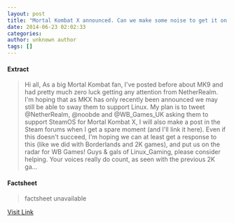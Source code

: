 ```yaml
---
layout: post
title: "Mortal Kombat X announced. Can we make some noise to get it on Linux - or at least get a response?"
date: 2014-06-23 02:02:33
categories: 
author: unknown author
tags: []
---
```



#### Extract
>Hi all, As a big Mortal Kombat fan, I&#39;ve posted before about MK9 and had pretty much zero luck getting any attention from NetherRealm. I&#39;m hoping that as MKX has only recently been announced we may still be able to sway them to support Linux. My plan is to tweet @NetherRealm, @noobde and @WB_Games_UK asking them to support SteamOS for Mortal Kombat X, I will also make a post in the Steam forums when I get a spare moment (and I&#39;ll link it here). Even if this doesn&#39;t succeed, I&#39;m hoping we can at least get a response to this (like we did with Borderlands and 2K games), and put us on the radar for WB Games! Guys &amp; gals of Linux_Gaming, please consider helping. Your voices really do count, as seen with the previous 2K ga...

#### Factsheet
>factsheet unavailable

[Visit Link](http://www.reddit.com/r/linux_gaming/comments/28u66i/mortal_kombat_x_announced_can_we_make_some_noise/)


